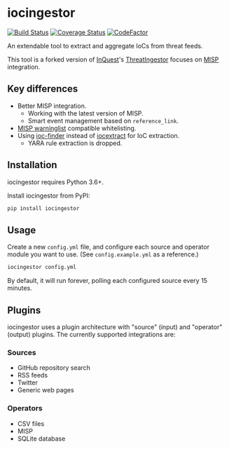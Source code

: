 # iocingestor

[![Build Status](https://travis-ci.com/ninoseki/iocingestor.svg?branch=master)](https://travis-ci.com/ninoseki/iocingestor)
[![Coverage Status](https://coveralls.io/repos/github/ninoseki/iocingestor/badge.svg?branch=master)](https://coveralls.io/github/ninoseki/iocingestor?branch=master)
[![CodeFactor](https://www.codefactor.io/repository/github/ninoseki/iocingestor/badge)](https://www.codefactor.io/repository/github/ninoseki/iocingestor)

An extendable tool to extract and aggregate IoCs from threat feeds.

This tool is a forked version of [InQuest](https://inquest.net/)'s [ThreatIngestor](https://github.com/InQuest/ThreatIngestor) focuses on [MISP](https://www.misp-project.org/) integration.

## Key differences

- Better MISP integration.
  - Working with the latest version of MISP.
  - Smart event management based on `reference_link`.
- [MISP warninglist](https://github.com/MISP/misp-warninglists) compatible whitelisting.
- Using [ioc-finder](https://github.com/fhightower/ioc-finder) instead of [iocextract](https://github.com/InQuest/python-iocextract) for IoC extraction.
  - YARA rule extraction is dropped.

## Installation

iocingestor requires Python 3.6+.

Install iocingestor from PyPI:

```bash
pip install iocingestor
```

## Usage

Create a new `config.yml` file, and configure each source and operator module you want to use. (See `config.example.yml` as a reference.)

```bash
iocingestor config.yml
```

By default, it will run forever, polling each configured source every 15 minutes.

## Plugins

iocingestor uses a plugin architecture with "source" (input) and "operator" (output) plugins. The currently supported integrations are:

### Sources

- GitHub repository search
- RSS feeds
- Twitter
- Generic web pages

### Operators

- CSV files
- MISP
- SQLite database
